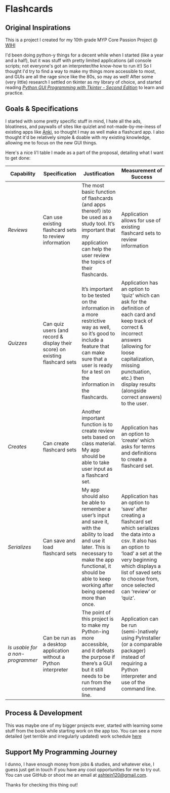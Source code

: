 # Flashcards

## Original Inspirations

This is a project I created for my 10th grade MYP Core Passion Project @ [WIHI](https://www.wihi.org)

I'd been doing python-y things for a decent while when I started (like a year and a half), but it was stuff with pretty
limited applications (all console scripts; not everyone's got an interpreter/the know-how to run it!) So I thought I'd
try to find a way to make my things more accessible to most, and GUIs are all the rage since like the 80s, so may as
well! After some (very little) research I settled on tkinter as my library of choice, and started reading *[Python GUI
Programming with Tkinter - Second Edition](https://www.packtpub.com/product/python-gui-programming-with-tkinter-second-edition/9781801815925)*
to learn and practice.

## Goals & Specifications

I started with some pretty specific stuff in mind, I hate all the ads, bloatiness, and paywalls of sites like quizlet
and not-made-by-me-iness of existing apps like [Anki](https://apps.ankiweb.net), so thought I may as well make a
flashcard app. I also thought it'd be relatively simple & doable with my existing knowledge, allowing me to focus on the
new GUI things.

Here's a nice li'l table I made as a part of the proposal, detailing what I want to get done:

| **Capability**                   | **Specification**                                                            | **Justification**                                                                                                                                                                                                                | **Measurement of Success**                                                                                                                                                                                                                                     |
|----------------------------------|------------------------------------------------------------------------------|----------------------------------------------------------------------------------------------------------------------------------------------------------------------------------------------------------------------------------|----------------------------------------------------------------------------------------------------------------------------------------------------------------------------------------------------------------------------------------------------------------|
| *Reviews*                        | Can use existing flashcard sets to review information                        | The most basic function of flashcards (and apps thereof) isto be used as a study tool. It’s important that my application can help the user review the topics of their flashcards.                                               | Application allows for use of existing flashcard sets to review information                                                                                                                                                                                    |
| *Quizzes*                        | Can quiz users (and record & display their score) on existing flashcard sets | It’s important to be tested on the information in a more restrictive way as well, so it’s good to include a feature that can make sure that a user is ready for a test on the information in the flashcards.                     | Application has an option to ‘quiz’ which can ask for the definition of each card and keep track of correct & incorrect answers (allowing for loose capitalization, missing punctuation, etc.) then display results (alongside correct answers) to the user.   |
| *Creates*                        | Can create flashcard sets                                                    | Another important function is to create review sets based on class material. My app should be able to take user input as a flashcard set.                                                                                        | Application has an option to ‘create’ which asks for terms and definitions to create a flashcard set.                                                                                                                                                          |
| *Serializes*                     | Can save and load flashcard sets                                             | My app should also be able to remember a user’s input and save it, with the ability to load and use it later. This is necessary to make the app functional, it should be able to keep working after being opened more than once. | Application has an option to ‘save’ after creating a flashcard set which serializes the data into a csv. It also has an option to ‘load’ a set at the very beginning which displays a list of saved sets to choose from, once selected can ‘review’ or ‘quiz’. |
| *Is usable for a non-programmer* | Can be run as a desktop application without a Python interpreter             | The point of this project is to make my Python-ing more accessible, and it defeats the purpose if there’s a GUI but it still needs to be run from the command line.                                                              | Application can be run (semi-)natively using PyInstaller (or a comparable packager) instead of requiring a Python interpreter and use of the command line.                                                                                                     |

## Process & Development

This was maybe one of my bigger projects ever, started with learning some stuff from the book while starting work on the
app too. You can see a more detailed (yet terrible and irregularly updated) work
schedule [here](https://docs.google.com/document/d/1a-bONauFTKrdpeRKbu78lVkhS57aC109T8Y9lNCu5O4/edit?usp=sharing)

## Support My Programming Journey

I dunno, I have enough money from jobs & studies, and whatever else, I guess just get in touch if you have any cool
opportunities for me to try out. You can use GitHub or shoot me an
email at [ashtein120@gmail.com](mailto:ashtein120@gmail.com).

Thanks for checking this thing out!
